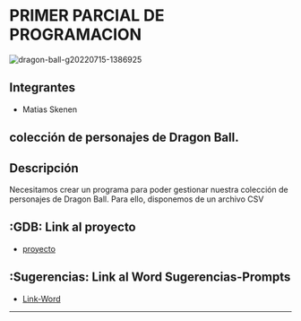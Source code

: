# PRIMER PARCIAL DE PROGRAMACION
![dragon-ball-g20220715-1386925](https://github.com/matiastaoskn/Parcial1_Programacion/assets/93952537/9b593aa3-a85d-41d7-ad46-b9b121cc8959)


## Integrantes 
- Matias Skenen


## colección de personajes de Dragon Ball.



## Descripción
Necesitamos crear un programa para poder gestionar nuestra colección de personajes de Dragon Ball. Para
ello, disponemos de un archivo CSV


## :GDB: Link al proyecto
- [proyecto](https://www.tinkercad.com/things/iGZplXy7dOf-primera-entrega-matias-skenen-01-dojo-i/editel?sharecode=xUV1EZMR_iX3sahqaI9wbTSUNm4nuyn2QpeAgWrUPLg)
## :Sugerencias: Link al Word Sugerencias-Prompts
- [Link-Word]([https://www.youtube.com/watch?v=VyGjE8kx-O0](https://docs.google.com/document/d/15C0PnrEqRYZDG0R3NoC25WacJRhn6YAIDoLJLw9nccA/edit?usp=sharing))


---
